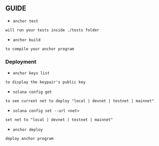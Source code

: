 ## GUIDE

- `anchor test`

```
will run your tests inside ./tests folder
```

- `anchor build`

```
to compile your anchor program
```

### Deployment

- `anchor keys list`
```
to display the keypair's public key 
```

- `solana config get`
```
to see current net to deploy "local | devnet | testnet | mainnet"
```

- `solana config set --url <net>`
```
set net to "local | devnet | testnet | mainnet"
```

- `anchor deploy`
```
deploy anchor program
```